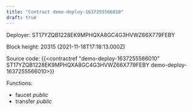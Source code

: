 ```yaml
---
title: "Contract demo-deploy-1637255566010"
draft: true
---
```

Deployer: ST17YZQB1228EK9MPHQXA8GC4G3HVWZ66X779FEBY


 



Block height: 20315 (2021-11-18T17:18:13.000Z)

Source code: {{<contractref "demo-deploy-1637255566010" ST17YZQB1228EK9MPHQXA8GC4G3HVWZ66X779FEBY demo-deploy-1637255566010>}}

Functions:

* faucet _public_
* transfer _public_
